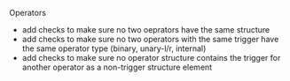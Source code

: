 Operators
- add checks to make sure no two oeprators have the same structure
- add checks to make sure no two operators with the same trigger have the 
same operator type (binary, unary-l/r, internal)
- add checks to make sure no operator structure contains the trigger for 
another operator as a non-trigger structure element